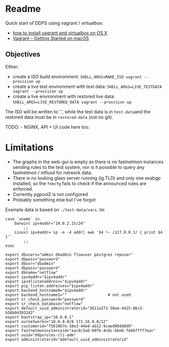 
# Readme

Quick start of DDPS using vagrant / virtualbox:

  - [how to install vagrant and virtualbox on OS X](https://gist.github.com/rrgrs/9258511)
  - [Vagrant – Getting Started on macOS](https://coolestguidesontheplanet.com/vagrant-getting-started-on-macos/)

## Objectives

Either:

  - create a ISO build environment:
    `SHELL_ARGS=MAKE_ISO vagrant --provision up`
  - create a live test environment with test data:
    `SHELL_ARGS=LIVE_TESTDATA vagrant --provision up`
  - create a live environment with restored live data:
    `SHELL_ARGS=LIVE_RESTORED_DATA vagrant --provision up`

The ISO will be written to '.', while the test data is in `test-data`and the
restored data must be in `restored-data` (not no git).
 
TODO:
    - NGINX, API + UI code here too.

# Limitations

  - The graphs in the web-gui is empty as there is no fastnetmon instances
    sending rules to the test system, nor is it possible to
    query any fastnetmon / influxd for network data.
  - There is no looking glass server running (lg.TLD) and only one exabgp
    installed, so the `fnmcfg` fails to check if the announced rules are
    enforced.
  - Currently pgpool2 is not configured
  - Probably something else but I've forgot

Example data is based on `./test-data/vars.SH`:

```````
case `uname` in
    Darwin) ipv4addr="10.0.2.15/24"
        ;;
    Linux) ipv4addr=`ip -o -4 addr| awk '$4 !~ /127.0.0.1/ { print $4 }'`
        ;;
esac

export dbusers="admin dbadmin flowuser postgres repuser"
export dbpass="password"
export dbusr="dbadmin"
export dbpass="password"
export dbname="netflow"
export ipv4addr="$ipv4addr"
export ipv4listenaddress="$ipv4addr"
export pcp_listen_addresses="$ipv4addr"
export backend_hostname0="$ipv4addr"
export backend_hostname1=""                  # not used
export sr_check_password="password"
export sr_check_database="netflow"
export default_uuid_administratorid="3611a271-50ae-4425-86c5-b58b04393242"
export bootstrap_ip="10.0.0.1"
export ournetworks="10.0.0.0/8 172.16.0.0/12"
export customerid="f561067e-10e3-44ed-ab12-9caed904d8d9"
export fastnetmoninstanceid="aac8c5a6-097b-4c0c-bbe6-fe6677ff7eac"
export uuid="ddpsrules-cli-adm"
export administratorid="$default_uuid_administratorid"
```````



